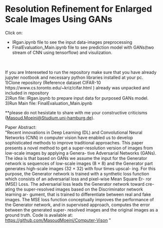 # Resolution Refinement for Enlarged Scale Images Using GANs
Click on:<br/>
- IRgan.ipynb file to see the input data-images preprocessing <br/>
- FinalEvaluation_Main.ipynb file to see prediction model with GANs(two stream of CNN using tensorflow) and visulization.
<br/>
<br/>
If you are Intereseted to run the repository make sure that you have already jupyter nootbook and necessary python libraries installed at your pc.<br/>
1)Clone repository (Reference dataset CIFAR-10 https://www.cs.toronto.edu/~kriz/cifar.html ) already was unpacked and included in repository <br/>
2)Run file: IRgan.ipynb  to prepare input data for purposed GANs model.<br>
3)Run Main file: FinalEvaluation_Main.ipynb <br>

**please do not hesistate to share with me your constructive criticisms (Masoud.Moeini@Studium.uni-hamburg.de). 


Paper Abstract:<br/>
"Recent innovations in Deep Learning (DL) and Convolutional Neural Networks (CNN) in computer vision have enabled us to develop sophisticated methods to improve traditional approaches. This paper presents a novel method to get a super-resolution version of images from low-scale images by applying a Genera- tive Adversarial Networks (GANs). The idea is that based on GANs we assume the input for the Generator network is sequences of low-scale images (8 × 8) and the Generator part generates high-scale images (32 × 32) with four times upscal- ing. For this purpose, the Generator network is trained with a synthetic loss function which consists of an adversarial loss and pixel-wise Mean Square Er- ror (MSE) Loss. The adversarial loss leads the Generator network toward cre- ating the super-resolved images based on the Discriminator network learning ar- gument, that is trained to differentiate between real and fake images. The MSE loss function conceptually improves the performance of the Generator network, and in supervised approach, computes the error between the generated super- resolved images and the original images as a ground truth. Code is available at: https://github.com/MasoudMoeini/Computer-Vison "
<br/>
